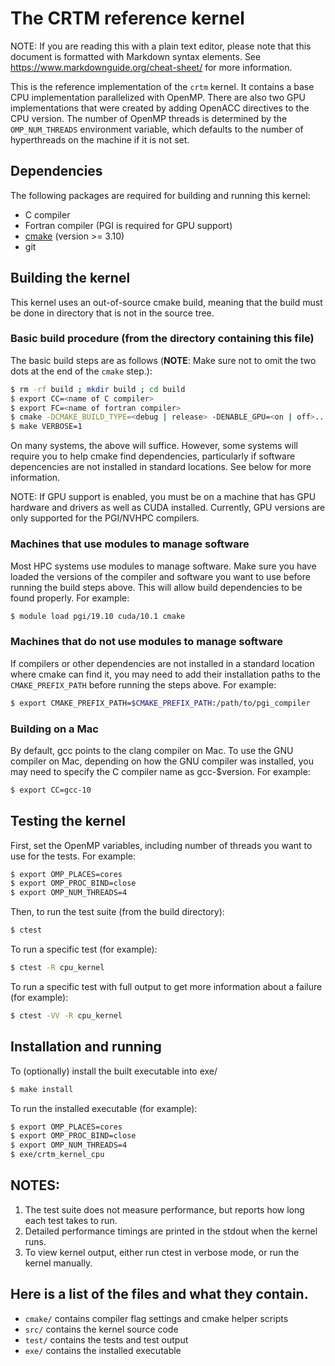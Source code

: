 # The CRTM reference kernel

NOTE: If you are reading this with a plain text editor, please note that this document is
formatted with Markdown syntax elements.  See https://www.markdownguide.org/cheat-sheet/
for more information.

This is the reference implementation of the `crtm` kernel.  It contains a base CPU implementation
parallelized with OpenMP.  There are also two GPU implementations that were created by adding
OpenACC directives to the CPU version.  The number of OpenMP threads is determined by the
`OMP_NUM_THREADS` environment variable, which defaults to the number of hyperthreads on the
machine if it is not set.

## Dependencies
The following packages are required for building and running this kernel:

* C compiler
* Fortran compiler (PGI is required for GPU support)
* [cmake](https://cmake.org/download/) (version >= 3.10)
* git

## Building the kernel

This kernel uses an out-of-source cmake build, meaning that the build must be done in 
directory that is not in the source tree.

### Basic build procedure (from the directory containing this file)

The basic build steps are as follows (**NOTE**: Make sure not to omit the two dots at the end
of the `cmake` step.):

```bash
$ rm -rf build ; mkdir build ; cd build
$ export CC=<name of C compiler>
$ export FC=<name of fortran compiler> 
$ cmake -DCMAKE_BUILD_TYPE=<debug | release> -DENABLE_GPU=<on | off>..
$ make VERBOSE=1
```

On many systems, the above will suffice. However, some systems will require you to help cmake
find dependencies, particularly if software depencencies are not installed in standard locations.
See below for more information.

NOTE: If GPU support is enabled, you must be on a machine that has GPU hardware and drivers as well as
CUDA installed.  Currently, GPU versions are only supported for the PGI/NVHPC compilers.

### Machines that use modules to manage software

Most HPC systems use modules to manage software.  Make sure you have loaded the versions of
the compiler and software you want to use before running the build steps above.  This will allow build
dependencies to be found properly.  For example:

```bash
$ module load pgi/19.10 cuda/10.1 cmake
```

### Machines that do not use modules to manage software

If compilers or other dependencies are not installed in a standard location where cmake can find it,
you may need to add their installation paths to the `CMAKE_PREFIX_PATH` before running the steps
above. For example:

```bash
$ export CMAKE_PREFIX_PATH=$CMAKE_PREFIX_PATH:/path/to/pgi_compiler
```

### Building on a Mac

By default, gcc points to the clang compiler on Mac.  To use the GNU compiler on Mac, depending
on how the GNU compiler was installed, you may need to specify the C compiler name as gcc-$version.
For example:

```bash
$ export CC=gcc-10
```

## Testing the kernel

First, set the OpenMP variables, including number of threads you want to use for the tests. For example:

```bash
$ export OMP_PLACES=cores
$ export OMP_PROC_BIND=close
$ export OMP_NUM_THREADS=4
```

Then, to run the test suite (from the build directory):

```bash
$ ctest
```

To run a specific test (for example):

```bash
$ ctest -R cpu_kernel
```

To run a specific test with full output to get more information about a failure (for example):

```bash
$ ctest -VV -R cpu_kernel
```

## Installation and running

To (optionally) install the built executable into exe/

```bash
$ make install
```

To run the installed executable (for example):

```bash
$ export OMP_PLACES=cores
$ export OMP_PROC_BIND=close
$ export OMP_NUM_THREADS=4
$ exe/crtm_kernel_cpu
```

## NOTES:

1. The test suite does not measure performance, but reports how long each test takes to run.
2. Detailed performance timings are printed in the stdout when the kernel runs.
3. To view kernel output, either run ctest in verbose mode, or run the kernel manually.

## Here is a list of the files and what they contain.

- `cmake/` contains compiler flag settings and cmake helper scripts
- `src/` contains the kernel source code
- `test/` contains the tests and test output
- `exe/` contains the installed executable


